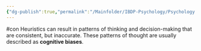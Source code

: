 ```yaml
---
{"dg-publish":true,"permalink":"/Mainfolder/IBDP-Psychology/Psychology Revision/Concepts/Cognitive Bias/"}
---
```


#con 
Heuristics can result in patterns of thinking and decision-making that are consistent, but inaccurate. These patterns of thought are usually described as **cognitive biases**.